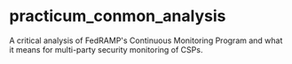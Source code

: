 # practicum_conmon_analysis
A critical analysis of FedRAMP's Continuous Monitoring Program and what it means for multi-party security monitoring of CSPs.

